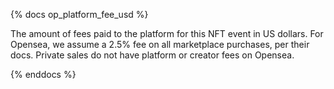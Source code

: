 {% docs op_platform_fee_usd %}

The amount of fees paid to the platform for this NFT event in US dollars. For Opensea, we assume a 2.5% fee on all marketplace purchases, per their docs. Private sales do not have platform or creator fees on Opensea.


{% enddocs %}